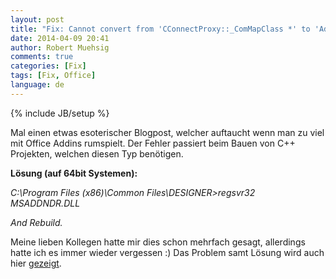 ```yaml
---
layout: post
title: "Fix: Cannot convert from 'CConnectProxy::_ComMapClass *' to 'AddInDesignerObjects::IDTExtensibility2 *'"
date: 2014-04-09 20:41
author: Robert Muehsig
comments: true
categories: [Fix]
tags: [Fix, Office]
language: de
---
```

{% include JB/setup %}
<p>Mal einen etwas esoterischer Blogpost, welcher auftaucht wenn man zu viel mit Office Addins rumspielt. Der Fehler passiert beim Bauen von C++ Projekten, welchen diesen Typ benötigen.</p> <p><strong>Lösung (auf 64bit Systemen):</strong></p> <p align="left"><em>C:\Program Files (x86)\Common Files\DESIGNER&gt;regsvr32 MSADDNDR.DLL</em> <p align="left"><em>And Rebuild.</em> <p>Meine lieben Kollegen hatte mir dies schon mehrfach gesagt, allerdings hatte ich es immer wieder vergessen :) Das Problem samt Lösung wird auch hier <a href="http://social.msdn.microsoft.com/forums/office/en-US/829ad60b-ac2e-4c11-bfd2-0ddcc1d77ecd/shim-compile-problems">gezeigt</a>.
